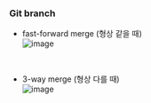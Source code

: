 ### Git branch

- fast-forward merge (형상 같을 때)  
  ![image](https://user-images.githubusercontent.com/97791061/177119353-2da32ad9-459a-46a9-be67-a4c2f1daa1ef.png)  
 <br/>  

- 3-way merge (형상 다를 때)  
  ![image](https://user-images.githubusercontent.com/97791061/177119540-210afd3d-9005-4dd2-bfdb-6093bd68d03c.png)
